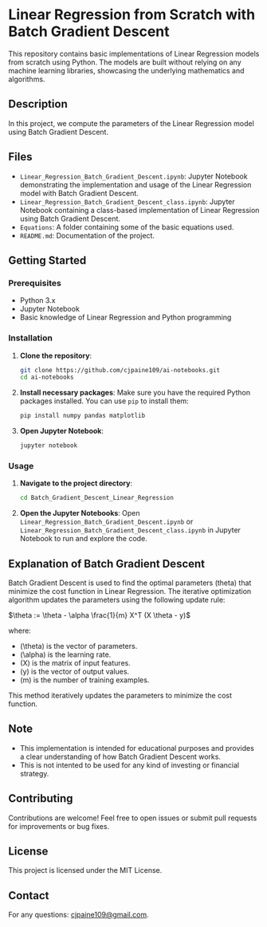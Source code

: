 # Linear Regression from Scratch with Batch Gradient Descent

This repository contains basic implementations of Linear Regression models from scratch using Python. The models are built without relying on any machine learning libraries, showcasing the underlying mathematics and algorithms.

## Description

In this project, we compute the parameters of the Linear Regression model using Batch Gradient Descent.

## Files

- `Linear_Regression_Batch_Gradient_Descent.ipynb`: Jupyter Notebook demonstrating the implementation and usage of the Linear Regression model with Batch Gradient Descent.
- `Linear_Regression_Batch_Gradient_Descent_class.ipynb`: Jupyter Notebook containing a class-based implementation of Linear Regression using Batch Gradient Descent.
- `Equations`: A folder containing some of the basic equations used.
- `README.md`: Documentation of the project.

## Getting Started

### Prerequisites

- Python 3.x
- Jupyter Notebook
- Basic knowledge of Linear Regression and Python programming

### Installation

1. **Clone the repository**:
    ```bash
    git clone https://github.com/cjpaine109/ai-notebooks.git
    cd ai-notebooks
    ```

2. **Install necessary packages**:
    Make sure you have the required Python packages installed. You can use `pip` to install them:
    ```bash
    pip install numpy pandas matplotlib
    ```

3. **Open Jupyter Notebook**:
    ```bash
    jupyter notebook
    ```

### Usage

1. **Navigate to the project directory**:
    ```bash
    cd Batch_Gradient_Descent_Linear_Regression
    ```

2. **Open the Jupyter Notebooks**:
    Open `Linear_Regression_Batch_Gradient_Descent.ipynb` or `Linear_Regression_Batch_Gradient_Descent_class.ipynb` in Jupyter Notebook to run and explore the code.

## Explanation of Batch Gradient Descent

Batch Gradient Descent is used to find the optimal parameters (theta) that minimize the cost function in Linear Regression. The iterative optimization algorithm updates the parameters using the following update rule:

$\theta := \theta - \alpha \frac{1}{m} X^T (X \theta - y)$

where:
- \(\theta\) is the vector of parameters.
- \(\alpha\) is the learning rate.
- \(X\) is the matrix of input features.
- \(y\) is the vector of output values.
- \(m\) is the number of training examples.

This method iteratively updates the parameters to minimize the cost function.

## Note

- This implementation is intended for educational purposes and provides a clear understanding of how Batch Gradient Descent works.
- This is not intented to be used for any kind of investing or financial strategy.

## Contributing

Contributions are welcome! Feel free to open issues or submit pull requests for improvements or bug fixes.

## License

This project is licensed under the MIT License.

## Contact

For any questions: cjpaine109@gmail.com.
